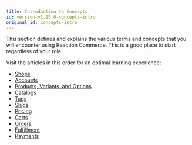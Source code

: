 ```yaml
---
title: Introduction to Concepts
id: version-v1.15.0-concepts-intro
original_id: concepts-intro
---
```


This section defines and explains the various terms and concepts that you will encounter using Reaction Commerce. This is a good place to start regardless of your role.

Visit the articles in this order for an optimal learning experience:
- [Shops](concepts-shops.md)
- [Accounts](concepts-accounts.md)
- [Products, Variants, and Options](concepts-products.md)
- [Catalogs](concepts-catalogs.md)
- [Tags](concepts-tags.md)
- [Slugs](concepts-slugs.md)
- [Pricing](concepts-pricing.md)
- [Carts](concepts-carts.md)
- [Orders](concepts-orders.md)
- [Fulfillment](concepts-fulfillment.md)
- [Payments](concepts-payments.md)
